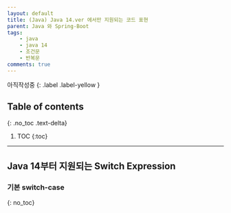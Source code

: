```yaml
---
layout: default
title: (Java) Java 14.ver 에서만 지원되는 코드 표현
parent: Java 와 Spring-Boot
tags:
    - java
    - java 14
    - 조건문
    - 반복문
comments: true
---
```


아직작성중
{: .label .label-yellow }


## Table of contents
{: .no_toc .text-delta}

1. TOC
{:toc}

---

## Java 14부터 지원되는 Switch Expression



### 기본 switch-case
{: no_toc}
